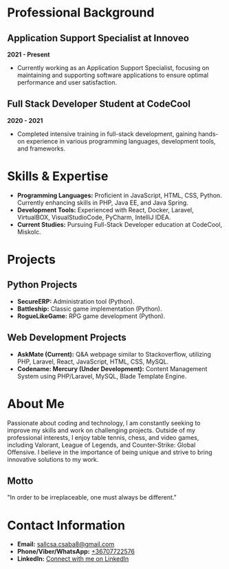 # Professional Background

## Application Support Specialist at Innoveo  
**2021 - Present**  
- Currently working as an Application Support Specialist, focusing on maintaining and supporting software applications to ensure optimal performance and user satisfaction.

## Full Stack Developer Student at CodeCool  
**2020 - 2021**  
- Completed intensive training in full-stack development, gaining hands-on experience in various programming languages, development tools, and frameworks.

# Skills & Expertise

- **Programming Languages:** Proficient in JavaScript, HTML, CSS, Python. Currently enhancing skills in PHP, Java EE, and Java Spring.
- **Development Tools:** Experienced with React, Docker, Laravel, VirtualBOX, VisualStudioCode, PyCharm, IntelliJ IDEA.
- **Current Studies:** Pursuing Full-Stack Developer education at CodeCool, Miskolc.

# Projects

## Python Projects
- **SecureERP:** Administration tool (Python).
- **Battleship:** Classic game implementation (Python).
- **RogueLikeGame:** RPG game development (Python).

## Web Development Projects
- **AskMate (Current):** Q&A webpage similar to Stackoverflow, utilizing PHP, Laravel, React, JavaScript, HTML, CSS, MySQL.
- **Codename: Mercury (Under Development):** Content Management System using PHP/Laravel, MySQL, Blade Template Engine.

# About Me

Passionate about coding and technology, I am constantly seeking to improve my skills and work on challenging projects. Outside of my professional interests, I enjoy table tennis, chess, and video games, including Valorant, League of Legends, and Counter-Strike: Global Offensive. I believe in the importance of being unique and strive to bring innovative solutions to my work.

## Motto

"In order to be irreplaceable, one must always be different."

# Contact Information

- **Email:** [sallcsa.csaba8@gmail.com](mailto:sallcsa.csaba8@gmail.com)
- **Phone/Viber/WhatsApp:** [+36707722576](tel:+36707722576)
- **LinkedIn:** [Connect with me on LinkedIn](https://www.linkedin.com/in/csabasallai/)

